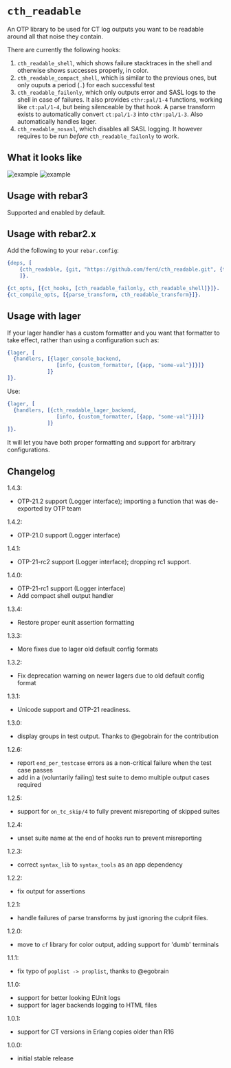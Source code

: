 # `cth_readable`

An OTP library to be used for CT log outputs you want to be readable
around all that noise they contain.

There are currently the following hooks:

1. `cth_readable_shell`, which shows failure stacktraces in the shell and
   otherwise shows successes properly, in color.
2. `cth_readable_compact_shell`, which is similar to the previous ones, but
   only ouputs a period (`.`) for each successful test
3. `cth_readable_failonly`, which only outputs error and SASL logs to the
   shell in case of failures. It also provides `cthr:pal/1-4` functions,
   working like `ct:pal/1-4`, but being silenceable by that hook. A parse
   transform exists to automatically convert `ct:pal/1-3` into `cthr:pal/1-3`.
   Also automatically handles lager.
4. `cth_readable_nosasl`, which disables all SASL logging. It however requires
   to be run *before* `cth_readable_failonly` to work.

## What it looks like

![example](http://i.imgur.com/dDFNxZr.png)
![example](http://i.imgur.com/RXZBG7H.png)

## Usage with rebar3

Supported and enabled by default.

## Usage with  rebar2.x

Add the following to your `rebar.config`:

```erlang
{deps, [
    {cth_readable, {git, "https://github.com/ferd/cth_readable.git", {tag, "v1.1.0"}}}
    ]}.

{ct_opts, [{ct_hooks, [cth_readable_failonly, cth_readable_shell]}]}.
{ct_compile_opts, [{parse_transform, cth_readable_transform}]}.
```

## Usage with lager

If your lager handler has a custom formatter and you want that formatter
to take effect, rather than using a configuration such as:

```erlang
{lager, [
  {handlers, [{lager_console_backend,
                [info, {custom_formatter, [{app, "some-val"}]}]}
             ]}
]}.
```

Use:

```erlang
{lager, [
  {handlers, [{cth_readable_lager_backend,
                [info, {custom_formatter, [{app, "some-val"}]}]}
             ]}
]}.
```

It will let you have both proper formatting and support for arbitrary
configurations.

## Changelog

1.4.3:
- OTP-21.2 support (Logger interface); importing a function that was de-exported by OTP team

1.4.2:
- OTP-21.0 support (Logger interface)

1.4.1:
- OTP-21-rc2 support (Logger interface); dropping rc1 support.

1.4.0:
- OTP-21-rc1 support (Logger interface)
- Add compact shell output handler

1.3.4:
- Restore proper eunit assertion formatting

1.3.3:
- More fixes due to lager old default config formats

1.3.2:
- Fix deprecation warning on newer lagers due to old default config format

1.3.1:
- Unicode support and OTP-21 readiness.

1.3.0:
- display groups in test output. Thanks to @egobrain for the contribution

1.2.6:
- report `end_per_testcase` errors as a non-critical failure when the test case passes
- add in a (voluntarily failing) test suite to demo multiple output cases required

1.2.5:
- support for `on_tc_skip/4` to fully prevent misreporting of skipped suites

1.2.4:
- unset suite name at the end of hooks run to prevent misreporting

1.2.3:
- correct `syntax_lib` to `syntax_tools` as an app dependency

1.2.2:
- fix output for assertions

1.2.1:
- handle failures of parse transforms by just ignoring the culprit files.

1.2.0:
- move to `cf` library for color output, adding support for 'dumb' terminals

1.1.1:
- fix typo of `poplist -> proplist`, thanks to @egobrain

1.1.0:
- support for better looking EUnit logs
- support for lager backends logging to HTML files

1.0.1:
- support for CT versions in Erlang copies older than R16

1.0.0:
- initial stable release

